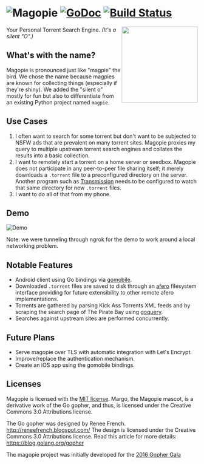 # ![Magopie][magopietext] [![GoDoc][godoc-badge]][godoc] [![Build Status][travis-badge]][travis]

<img width="200px" align="right" src="https://raw.githubusercontent.com/devict/magopie/master/magopie.png">

Your Personal Torrent Search Engine. *(It's a silent "O".)*

## What's with the name?
Magopie is pronounced just like "magpie" the bird. We chose the name because
magpies are known for collecting things (especially if they're shiny). We added
the "silent o" mostly for fun but also to differentiate from an existing Python
project named `magpie`.

## Use Cases
1. I often want to search for some torrent but don't want to be subjected to
   NSFW ads that are prevalent on many torrent sites. Magopie proxies my query
   to multiple upstream torrent search engines and collates the results into a
   basic collection.
2. I want to remotely start a torrent on a home server or seedbox. Magopie does
   not participate in any peer-to-peer file sharing itself; it merely downloads
   a `.torrent` file to a preconfigured directory on the server. Another
   program such as [Transmission][transmission] needs to be configured to watch
   that same directory for new `.torrent` files.
3. I want to do all of that from my phone.

## Demo
![Demo][demogif]

Note: we were tunneling through ngrok for the demo to work around a local
networking problem.

## Notable Features
* Android client using Go bindings via [gomobile][gomobile].
* Downloaded `.torrent` files are saved to disk through an [afero][afero]
  filesystem interface providing for future extensibility to other remote afero
  implementations.
* Torrents are gathered by parsing Kick Ass Torrents XML feeds and by scraping
  the search page of The Pirate Bay using [goquery][goquery].
* Searches against upstream sites are performed concurrently.

## Future Plans
* Serve magopie over TLS with automatic integration with Let's Encrypt.
* Improve/replace the authentication mechanism.
* Create an iOS app using the gomobile bindings.

## Licenses
Magopie is licensed with the [MIT license](LICENSE).
Margo, the Magopie mascot, is a derivative work of the Go gopher, and thus, is licensed under 
the Creative Commons 3.0 Attributions license.

The Go gopher was designed by Renee French. http://reneefrench.blogspot.com/
The design is licensed under the Creative Commons 3.0 Attributions license.
Read this article for more details: https://blog.golang.org/gopher

The magopie project was initially developed for the [2016 Gopher Gala][magopie-gala]

[mascot]: https://raw.githubusercontent.com/devict/magopie/master/magopie.png "Magopie Mascot"
[magopietext]: https://raw.githubusercontent.com/devict/magopie/master/magopie_logo_text.png "Magopie"
[godoc]: https://godoc.org/github.com/devict/magopie "GoDoc"
[godoc-badge]: https://godoc.org/github.com/devict/magopie?status.svg "GoDoc Badge"
[travis]: https://travis-ci.org/devict/magopie "Travis CI"
[travis-badge]: https://travis-ci.org/devict/magopie.svg?branch=master
[transmission]: http://www.transmissionbt.com/ "Transmission"
[gomobile]: https://github.com/golang/mobile "gomobile"
[afero]: https://github.com/spf13/afero "Afero"
[goquery]: https://github.com/PuerkitoBio/goquery "goquery"
[demogif]: http://i.imgur.com/cLshfTl.gif "Demo"
[magopie-gala]: https://github.com/gophergala2016/magopie "magopie for the Gopher Gala"
